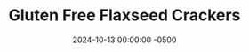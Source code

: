 ---
layout: post
title:  "Gluten Free Flaxseed Crackers"
date:   2024-10-13 00:00:00 -0500
categories: 
- Recipes
- Finger Food
permalink: /recipes/flaxseed-crackers
image: /assets/Food/Finger Food/Flax Crackers/flax-crackers-cover.jpg
ing: flaxcracker-ing
facts: flaxcracker-facts
section1: 
start2: 
section2: 
start3: 
section3: 
start4: 
section4: 
start5: 
section5: 
Prep: 20
Rest: 
Cook: 75
Source1: 
Source2:
whisk: https://s.samsungfood.com/cejOT
tags: 
- cracker
- dip
- gluten free
- nooch
- nutritional yeast
- ground flaxseed
- flax meal
- chia seeds
- psyllium husks
Description: Most gluten free crackers are still no healthier than standard crackers. In fact, they can be worse for you, having more oil and sugar with a lower fiber content. Not these crackers; they're gluten free, vegan, sugar free, oil free, nut free, and grain free. The base is made up of flaxseeds and chia seeds, 2 great healthy fats that are both rich in the Omega-3 fatty acid ALA, as well as being good sources of both fiber and protein. These crackers not only taste great and are nice and crispy, but they also won't spike your blood sugar. This recipe is an adapted version of "Herbed Flax Crackers" from the book Good Energy
Instructions: 
- Preheat your oven to 325F, and line a large cookie sheet with parchment paper<br><br>

- In a large bowl, whisk together the dry ingredients. Add water, and stir until fully combined and you have a cracker dough<br><br>
- <center><img src="/assets/Food/Finger Food/Flax Crackers/flax-crackers-bowl.jpg" alt="" class="instruction-image"></center><br>

- Place a piece of parchment paper on your counter, and add your dough on top. Place another piece on top, and roll the dough to about 1/8" thick. Cut with a pizza wheel or knife<br><br>
- <center><img src="/assets/Food/Finger Food/Flax Crackers/flax-crackers-cut.jpg" alt="" class="instruction-image"></center><br>

- Transfer the crackers to your baking pan. Bake at 325F for 75 minutes, or until crispy and golden brown. Transfer to a wire rack to cool<br><br>
- <center><img src="/assets/Food/Finger Food/Flax Crackers/flax-crackers-baked.jpg" alt="" class="instruction-image"></center>
---